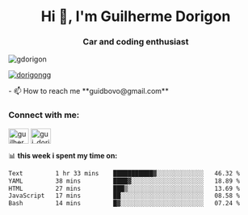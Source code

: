 <h1 align="center">Hi 👋, I'm Guilherme Dorigon</h1>
<h3 align="center">Car and coding enthusiast</h3>

<p align="left"> <img src="https://komarev.com/ghpvc/?username=gdorigon&label=Profile%20views&color=0e75b6&style=flat" alt="gdorigon" /> </p>

<p align="left"> <a href="https://twitter.com/dorigongg" target="blank"><img src="https://img.shields.io/twitter/follow/dorigongg?logo=twitter&style=for-the-badge" alt="dorigongg" /></a> </p>
<!--
- 🔭 I’m currently working on **@integra.do**
-->
- 📫 How to reach me **guidbovo@gmail.com**

<h3 align="left">Connect with me:</h3>
<p align="left">

<a href="https://linkedin.com/in/guilherme dorigon" target="blank"><img align="center" src="https://raw.githubusercontent.com/rahuldkjain/github-profile-readme-generator/master/src/images/icons/Social/linked-in-alt.svg" alt="guilherme dorigon" height="30" width="40" /></a>
<a href="https://instagram.com/gui_dorigon" target="blank"><img align="center" src="https://raw.githubusercontent.com/rahuldkjain/github-profile-readme-generator/master/src/images/icons/Social/instagram.svg" alt="gui_dorigon" height="30" width="40" /></a>
</p>

📊 **this week i spent my time on:**

<!--START_SECTION:waka-->

```txt
Text         1 hr 33 mins    ███████████▓░░░░░░░░░░░░░   46.32 %
YAML         38 mins         ████▓░░░░░░░░░░░░░░░░░░░░   18.89 %
HTML         27 mins         ███▒░░░░░░░░░░░░░░░░░░░░░   13.69 %
JavaScript   17 mins         ██░░░░░░░░░░░░░░░░░░░░░░░   08.58 %
Bash         14 mins         █▓░░░░░░░░░░░░░░░░░░░░░░░   07.24 %
```

<!--END_SECTION:waka-->
